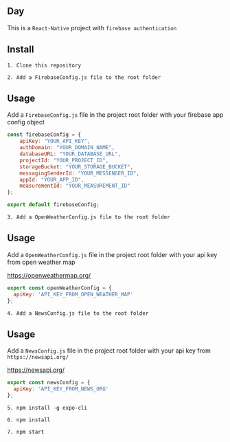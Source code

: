 ## Day

This is a `React-Native` project with `firebase authentication`

## Install

`1. Clone this repository`

`2. Add a FirebaseConfig.js file to the root folder`

## Usage

Add a `FirebaseConfig.js` file in the project root folder with your firebase app config object
```javascript
const firebaseConfig = {
    apiKey: "YOUR_API_KEY",
    authDomain: "YOUR_DOMAIN_NAME",
    databaseURL: "YOUR_DATABASE_URL",
    projectId: "YOUR_PROJECT_ID",
    storageBucket: "YOUR_STORAGE_BUCKET",
    messagingSenderId: "YOUR_MESSENGER_ID",
    appId: "YOUR_APP_ID",
    measurementId: "YOUR_MEASUREMENT_ID"
};

export default firebaseConfig;
```
`3. Add a OpenWeatherConfig.js file to the root folder`

## Usage

Add a `OpenWeatherConfig.js` file in the project root folder with your api key from open weather map

https://openweathermap.org/
```javascript
export const openWeatherConfig = {
  apiKey: 'API_KEY_FROM_OPEN_WEATHER_MAP'
};
```

`4. Add a NewsConfig.js file to the root folder`

## Usage

Add a `NewsConfig.js` file in the project root folder with your api key from `https://newsapi.org/`

https://newsapi.org/
```javascript
export const newsConfig = {
  apiKey: 'API_KEY_FROM_NEWS_ORG'
};
```

`5. npm install -g expo-cli`

`6. npm install`

`7. npm start`
